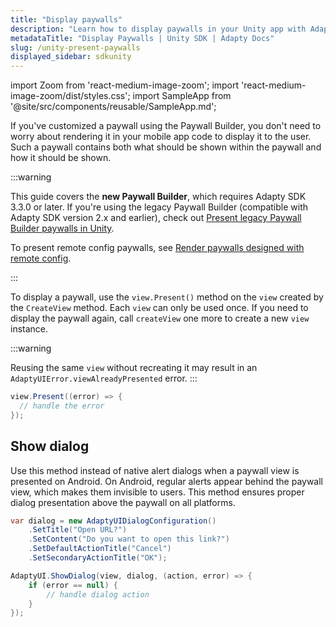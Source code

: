 ```yaml
---
title: "Display paywalls"
description: "Learn how to display paywalls in your Unity app with Adapty SDK."
metadataTitle: "Display Paywalls | Unity SDK | Adapty Docs"
slug: /unity-present-paywalls
displayed_sidebar: sdkunity
---
```


import Zoom from 'react-medium-image-zoom';
import 'react-medium-image-zoom/dist/styles.css';
import SampleApp from '@site/src/components/reusable/SampleApp.md'; 

If you've customized a paywall using the Paywall Builder, you don't need to worry about rendering it in your mobile app code to display it to the user. Such a paywall contains both what should be shown within the paywall and how it should be shown.

:::warning

This guide covers the **new Paywall Builder**, which requires Adapty SDK 3.3.0 or later. If you're using the legacy Paywall Builder (compatible with Adapty SDK version 2.x and earlier), check out [Present legacy Paywall Builder paywalls in Unity](unity-present-paywalls-legacy).

To present remote config paywalls, see [Render paywalls designed with remote config](present-remote-config-paywalls).

:::

To display a paywall, use the `view.Present()` method on the `view` created by the `CreateView` method. Each `view` can only be used once. If you need to display the paywall again, call `createView` one more to create a new `view` instance. 

:::warning

Reusing the same `view` without recreating it may result in an `AdaptyUIError.viewAlreadyPresented` error.
:::

```csharp showLineNumbers title="Unity"
view.Present((error) => {
  // handle the error
});
```
<SampleApp />

## Show dialog

Use this method instead of native alert dialogs when a paywall view is presented on Android. On Android, regular alerts appear behind the paywall view, which makes them invisible to users. This method ensures proper dialog presentation above the paywall on all platforms.

```csharp showLineNumbers title="Unity"
var dialog = new AdaptyUIDialogConfiguration()
    .SetTitle("Open URL?")
    .SetContent("Do you want to open this link?")
    .SetDefaultActionTitle("Cancel")
    .SetSecondaryActionTitle("OK");

AdaptyUI.ShowDialog(view, dialog, (action, error) => {
    if (error == null) {
        // handle dialog action
    }
});
```
